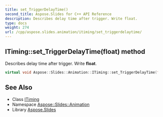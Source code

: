 ```yaml
---
title: set_TriggerDelayTime()
second_title: Aspose.Slides for C++ API Reference
description: Describes delay time after trigger. Write float.
type: docs
weight: 274
url: /cpp/aspose.slides.animation/itiming/set_triggerdelaytime/
---
```

## ITiming::set_TriggerDelayTime(float) method


Describes delay time after trigger. Write **float**.

```cpp
virtual void Aspose::Slides::Animation::ITiming::set_TriggerDelayTime(float value)=0
```

## See Also

* Class [ITiming](./)
* Namespace [Aspose::Slides::Animation](../)
* Library [Aspose.Slides](../../)